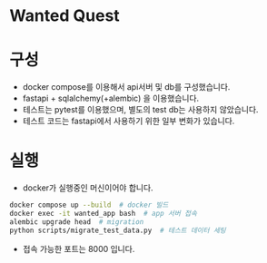 # Wanted Quest

# 구성
- docker compose를 이용해서 api서버 및 db를 구성했습니다.
- fastapi + sqlalchemy(+alembic) 을 이용했습니다.
- 테스트는 pytest를 이용했으며, 별도의 test db는 사용하지 않았습니다.
- 테스트 코드는 fastapi에서 사용하기 위한 일부 변화가 있습니다.

# 실행
- docker가 실행중인 머신이어야 합니다.
```bash
docker compose up --build  # docker 빌드
docker exec -it wanted_app bash  # app 서버 접속
alembic upgrade head  # migration
python scripts/migrate_test_data.py  # 테스트 데이터 세팅
```
- 접속 가능한 포트는 8000 입니다.

